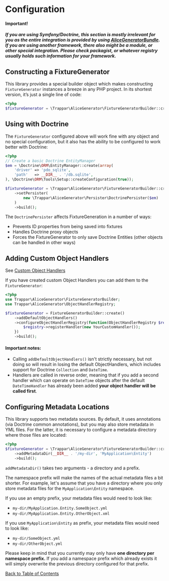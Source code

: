 # Configuration

#### Important!

***If you are using Symfony/Doctrine, this section is mostly irrelevant for you as the entire integration is provided by using [AliceGeneratorBundle](https://github.com/trappar/AliceGeneratorBundle). If you are using another framework, there also might be a module, or other special integration. Please check packagist, or whatever registry usually holds such information for your framework.***

## Constructing a FixtureGenerator

This library provides a special builder object which makes constructing `FixtureGenerator` instances a breeze in any PHP project. In its shortest version, it’s just a single line of code:

```php
<?php
$fixtureGenerator = \Trappar\AliceGenerator\FixtureGeneratorBuilder::create()->build();
```

## Using with Doctrine

The `FixtureGenerator` configured above will work fine with any object and no special configuration, but it also has the ability to be configured to work better with Doctrine:

```php
<?php
// Create a basic Doctrine EntityManager
$em = \Doctrine\ORM\EntityManager::create(array(
    'driver' => 'pdo_sqlite',
    'path'   => __DIR__ . '/db.sqlite',
), \Doctrine\ORM\Tools\Setup::createConfiguration(true));

$fixtureGenerator = \Trappar\AliceGenerator\FixtureGeneratorBuilder::create()
    ->setPersister(
        new \Trappar\AliceGenerator\Persister\DoctrinePersister($em)
    )
    ->build();
```

The `DoctrinePersister` affects FixtureGeneration in a number of ways:

   * Prevents ID properties from being saved into fixtures
   * Handles Doctrine proxy objects
   * Forces the FixtureGenerator to only save Doctrine Entities (other objects can be handled in other ways)

## Adding Custom Object Handlers

See [Custom Object Handlers](custom-object-handlers.md)

If you have created custom Object Handlers you can add them to the `FixtureGenerator`:

```php
<?php
use Trappar\AliceGenerator\FixtureGeneratorBuilder;
use Trappar\AliceGenerator\ObjectHandlerRegistry;

$fixtureGenerator = FixtureGeneratorBuilder::create()
    ->addDefaultObjectHandlers()
    ->configureObjectHandlerRegistry(function(ObjectHandlerRegistry $registry){
        $registry->registerHandler(new YourCustomHandler());
    })
    ->build();
```

#### Important notes:

   * Calling `addDefaultObjectHandlers()` isn't strictly necessary, but not doing so will result in losing the default ObjectHandlers, which includes support for Doctrine `Collection` and `DateTime`.
   * Handlers are called in reverse order, meaning that if you add a second handler which can operate on `DateTime` objects after the default `DateTimeHandler` has already been added **your object handler will be called first**.

## Configuring Metadata Locations

This library supports two metadata sources. By default, it uses annotations (via Doctrine common annotations), but you may also store metadata in YML files. For the latter, it is necessary to configure a metadata directory where those files are located:

```php
<?php
$fixtureGenerator = \Trappar\AliceGenerator\FixtureGeneratorBuilder::create()
    ->addMetadataDir(__DIR__ . '/my-dir', 'MyApplication\Entity')
    ->build();
```

`addMetadataDir()` takes two arguments - a directory and a prefix.

The namespace prefix will make the names of the actual metadata files a bit shorter. For example, let's assume
that you have a directory where you only store metadata files for the `MyApplication\Entity` namespace.

If you use an empty prefix, your metadata files would need to look like:

   * `my-dir/MyApplication.Entity.SomeObject.yml`
   * `my-dir/MyApplication.Entity.OtherObject.xml`

If you use `MyApplication\Entity` as prefix, your metadata files would need to look like:

   * `my-dir/SomeObject.yml`
   * `my-dir/OtherObject.yml`

Please keep in mind that you currently may only have **one directory per namespace prefix.** If you add a namespace prefix which already exists it will simply overwrite the previous directory configured for that prefix.

[Back to Table of Contents](/README.md#table-of-contents)